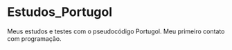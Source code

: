 # Estudos_Portugol
Meus estudos e testes com o pseudocódigo Portugol. Meu primeiro contato com programação.
